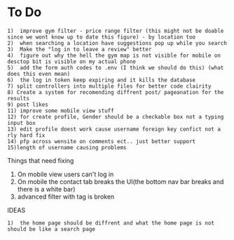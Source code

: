 # To Do

    1)  improve gym filter - price range filter (this might not be doable since we wont know up to date this figure) - by location too
    2)  when searching a location have suggestions pop up while you search
    3)  Make the "log in to leave a review" better
    4)  figure out why the hell the gym map is not visible for mobile on desctop bit is visible on my actual phone 
    5)  add the form auth codes to .env (I think we should do this) (what does this even mean)
    6)  the log in token keep expiring and it kills the database
    7) split controllers into multiple files for better code clairity
    8) Create a system for recomending diffrent post/ pageanation for the results
    9) post likes
    11) improve some mobile view stuff
    12) for create profile, Gender should be a checkable box not a typing input box
    13) edit profile doest work cause username foreign key confict not a rly hard fix
    14) pfp across wensite on comments ect.. just better support 
    15)length of username causing problems

    
Things that need fixing

1. On mobile view users can't log in
2. On mobile the contact tab breaks the UI(the bottom nav bar breaks and there is a white bar)
3. advanced filter with tag is broken

IDEAS

    1)  the home page should be diffrent and what the home page is not should be like a search page
